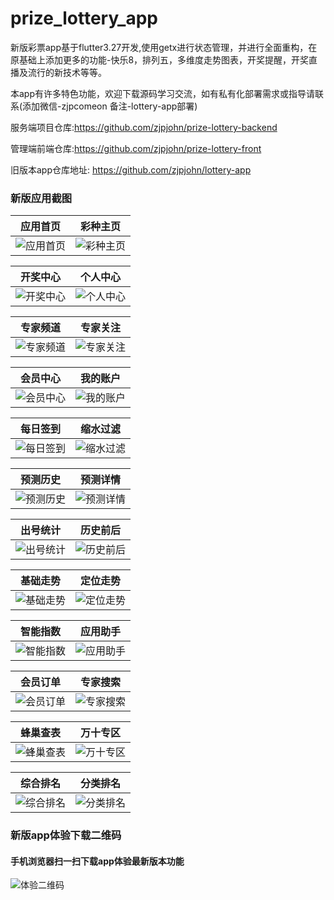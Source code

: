 # prize_lottery_app

新版彩票app基于flutter3.27开发,使用getx进行状态管理，并进行全面重构，在原基础上添加更多的功能-快乐8，排列五，多维度走势图表，开奖提醒，开奖直播及流行的新技术等等。

本app有许多特色功能，欢迎下载源码学习交流，如有私有化部署需求或指导请联系(添加微信-zjpcomeon 备注-lottery-app部署)

服务端项目仓库:https://github.com/zjpjohn/prize-lottery-backend

管理端前端仓库:https://github.com/zjpjohn/prize-lottery-front

旧版本app仓库地址: https://github.com/zjpjohn/lottery-app

### 新版应用截图

| 应用首页                                                                       | 彩种主页                                                                       |
|----------------------------------------------------------------------------|----------------------------------------------------------------------------|
| ![应用首页](https://github.com/zjpjohn/lottery_resource/blob/master/app/1.jpg) | ![彩种主页](https://github.com/zjpjohn/lottery_resource/blob/master/app/2.jpg) |

| 开奖中心                                                                       | 个人中心                                                                       |
|----------------------------------------------------------------------------|----------------------------------------------------------------------------|
| ![开奖中心](https://github.com/zjpjohn/lottery_resource/blob/master/app/3.jpg) | ![个人中心](https://github.com/zjpjohn/lottery_resource/blob/master/app/6.jpg) |

| 专家频道                                                                       | 专家关注                                                                       |
|----------------------------------------------------------------------------|----------------------------------------------------------------------------|
| ![专家频道](https://github.com/zjpjohn/lottery_resource/blob/master/app/4.jpg) | ![专家关注](https://github.com/zjpjohn/lottery_resource/blob/master/app/5.jpg) |

| 会员中心                                                                       | 我的账户                                                                       |
|----------------------------------------------------------------------------|----------------------------------------------------------------------------|
| ![会员中心](https://github.com/zjpjohn/lottery_resource/blob/master/app/7.jpg) | ![我的账户](https://github.com/zjpjohn/lottery_resource/blob/master/app/8.jpg) |

| 每日签到                                                                       | 缩水过滤                                                                        |
|----------------------------------------------------------------------------|-----------------------------------------------------------------------------|
| ![每日签到](https://github.com/zjpjohn/lottery_resource/blob/master/app/9.jpg) | ![缩水过滤](https://github.com/zjpjohn/lottery_resource/blob/master/app/10.jpg) |

| 预测历史                                                                        | 预测详情                                                                        |
|-----------------------------------------------------------------------------|-----------------------------------------------------------------------------|
| ![预测历史](https://github.com/zjpjohn/lottery_resource/blob/master/app/11.jpg) | ![预测详情](https://github.com/zjpjohn/lottery_resource/blob/master/app/12.jpg) |

| 出号统计                                                                        | 历史前后                                                                        |
|-----------------------------------------------------------------------------|-----------------------------------------------------------------------------|
| ![出号统计](https://github.com/zjpjohn/lottery_resource/blob/master/app/13.jpg) | ![历史前后](https://github.com/zjpjohn/lottery_resource/blob/master/app/14.jpg) |

| 基础走势                                                                        | 定位走势                                                                        |
|-----------------------------------------------------------------------------|-----------------------------------------------------------------------------|
| ![基础走势](https://github.com/zjpjohn/lottery_resource/blob/master/app/15.jpg) | ![定位走势](https://github.com/zjpjohn/lottery_resource/blob/master/app/16.jpg) |

| 智能指数                                                                        | 应用助手                                                                        |
|-----------------------------------------------------------------------------|-----------------------------------------------------------------------------|
| ![智能指数](https://github.com/zjpjohn/lottery_resource/blob/master/app/17.jpg) | ![应用助手](https://github.com/zjpjohn/lottery_resource/blob/master/app/18.jpg) |

| 会员订单                                                                        | 专家搜索                                                                        |
|-----------------------------------------------------------------------------|-----------------------------------------------------------------------------|
| ![会员订单](https://github.com/zjpjohn/lottery_resource/blob/master/app/19.jpg) | ![专家搜索](https://github.com/zjpjohn/lottery_resource/blob/master/app/20.jpg) |

| 蜂巢查表                                                                        | 万十专区                                                                        |
|-----------------------------------------------------------------------------|-----------------------------------------------------------------------------|
| ![蜂巢查表](https://github.com/zjpjohn/lottery_resource/blob/master/app/21.jpg) | ![万十专区](https://github.com/zjpjohn/lottery_resource/blob/master/app/22.jpg) |

| 综合排名                                                                         | 分类排名                                                                         |
|------------------------------------------------------------------------------|------------------------------------------------------------------------------|
| ![综合排名](https://github.com/zjpjohn/lottery_resource/blob/master/app/23.jpg) | ![分类排名](https://github.com/zjpjohn/lottery_resource/blob/master/app/24.jpg) |

### 新版app体验下载二维码
#### 手机浏览器扫一扫下载app体验最新版本功能
![体验二维码](https://cdn.icaiwa.com/git/lottery/14.jpg?x-oss-process=image/resize,w_250)